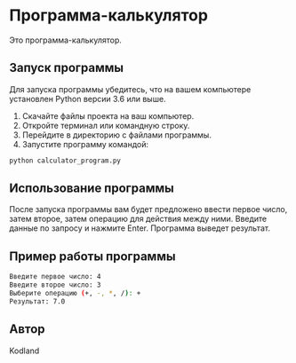 # Программа-калькулятор

Это программа-калькулятор.

## Запуск программы

Для запуска программы убедитесь, что на вашем компьютере установлен Python версии 3.6 или выше.

1. Скачайте файлы проекта на ваш компьютер.
2. Откройте терминал или командную строку.
3. Перейдите в директорию с файлами программы.
4. Запустите программу командой:

```bash
python calculator_program.py
```

## Использование программы

После запуска программы вам будет предложено ввести первое число, затем второе, затем операцию для действия между ними. Введите данные по запросу и нажмите Enter. Программа выведет результат.

## Пример работы программы

```bash
Введите первое число: 4
Введите второе число: 3
Выберите операцию (+, -, *, /): +
Результат: 7.0
```

## Автор

Kodland
